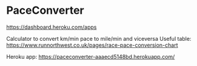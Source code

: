 # PaceConverter

https://dashboard.heroku.com/apps

Calculator to convert km/min pace to mile/min and viceversa 
Useful table:
https://www.runnorthwest.co.uk/pages/race-pace-conversion-chart

Heroku app:
https://paceconverter-aaaecd5148bd.herokuapp.com/
